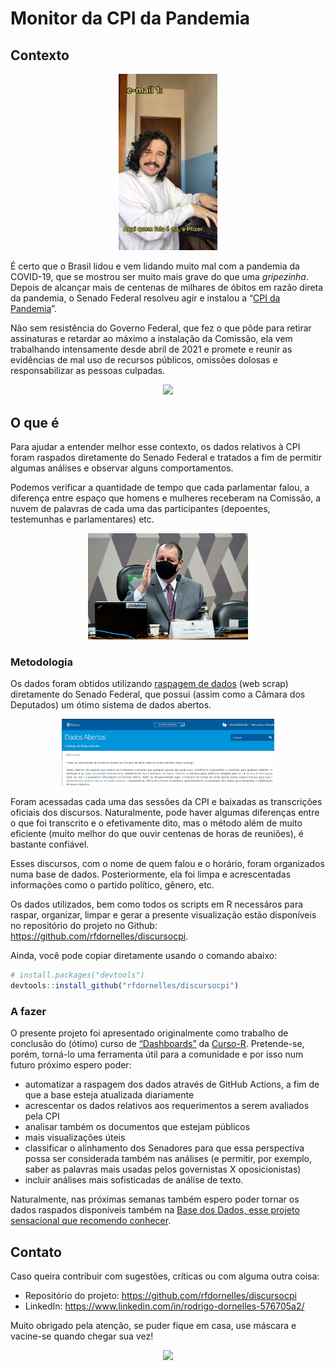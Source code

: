 
<!-- README.md is generated from README.Rmd. Please edit that file -->

# Monitor da CPI da Pandemia

## Contexto

<center>

<img src="man/figures/pfizer.jpg" width="158"/>

</center>

É certo que o Brasil lidou e vem lidando muito mal com a pandemia da
COVID-19, que se mostrou ser muito mais grave do que uma *gripezinha*.
Depois de alcançar mais de centenas de milhares de óbitos em razão
direta da pandemia, o Senado Federal resolveu agir e instalou a “[CPI da
Pandemia](https://legis.senado.leg.br/comissoes/comissao?codcol=2441)”.

Não sem resistência do Governo Federal, que fez o que pôde para retirar
assinaturas e retardar ao máximo a instalação da Comissão, ela vem
trabalhando intensamente desde abril de 2021 e promete e reunir as
evidências de mal uso de recursos públicos, omissões dolosas e
responsabilizar as pessoas culpadas.

<center>

<img src="man/figures/gif-pazuello-cpi.gif" width="349"/>

</center>

## O que é

Para ajudar a entender melhor esse contexto, os dados relativos à CPI
foram raspados diretamente do Senado Federal e tratados a fim de
permitir algumas análises e observar alguns comportamentos.

Podemos verificar a quantidade de tempo que cada parlamentar falou, a
diferença entre espaço que homens e mulheres receberam na Comissão, a
nuvem de palavras de cada uma das participantes (depoentes, testemunhas
e parlamentares) etc.

<center>

<img src="man/figures/imagem_materia.jpg" width="256"/>

</center>

### Metodologia

Os dados foram obtidos utilizando [raspagem de
dados](https://pt.wikipedia.org/wiki/Coleta_de_dados_web) (web scrap)
diretamente do Senado Federal, que possui (assim como a Câmara dos
Deputados) um ótimo sistema de dados abertos.

<center>

<img src="man/figures/senado.jpg" width="340"/>

</center>

Foram acessadas cada uma das sessões da CPI e baixadas as transcrições
oficiais dos discursos. Naturalmente, pode haver algumas diferenças
entre o que foi transcrito e o efetivamente dito, mas o método além de
muito eficiente (muito melhor do que ouvir centenas de horas de
reuniões), é bastante confiável.

Esses discursos, com o nome de quem falou e o horário, foram organizados
numa base de dados. Posteriormente, ela foi limpa e acrescentadas
informações como o partido político, gênero, etc.

Os dados utilizados, bem como todos os scripts em R necessáros para
raspar, organizar, limpar e gerar a presente visualização estão
disponíveis no repositório do projeto no Github:
<https://github.com/rfdornelles/discursocpi>.

Ainda, você pode copiar diretamente usando o comando abaixo:

``` r
# install.packages("devtools")
devtools::install_github("rfdornelles/discursocpi")
```

### A fazer

O presente projeto foi apresentado originalmente como trabalho de
conclusão do (ótimo) curso de
[“Dashboards”](https://curso-r.com/cursos/dashboards/) da
[Curso-R](https://twitter.com/curso_r). Pretende-se, porém, torná-lo uma
ferramenta útil para a comunidade e por isso num futuro próximo espero
poder:

-   automatizar a raspagem dos dados através de GitHub Actions, a fim de
    que a base esteja atualizada diariamente
-   acrescentar os dados relativos aos requerimentos a serem avaliados
    pela CPI
-   analisar também os documentos que estejam públicos
-   mais visualizações úteis
-   classificar o alinhamento dos Senadores para que essa perspectiva
    possa ser considerada também nas análises (e permitir, por exemplo,
    saber as palavras mais usadas pelos governistas X oposicionistas)
-   incluir análises mais sofisticadas de análise de texto.

Naturalmente, nas próximas semanas também espero poder tornar os dados
raspados disponíveis também na [Base dos Dados, esse projeto sensacional
que recomendo conhecer](https://basedosdados.github.io/mais/).

## Contato

Caso queira contribuir com sugestões, críticas ou com alguma outra
coisa:

-   Repositório do projeto: <https://github.com/rfdornelles/discursocpi>
-   LinkedIn: <https://www.linkedin.com/in/rodrigo-dornelles-576705a2/>

Muito obrigado pela atenção, se puder fique em casa, use máscara e
vacine-se quando chegar sua vez!

<center>

<img src="https://media1.tenor.com/images/ef3f8360f336d7cd1f4e3779fdadb05f/tenor.gif?itemid=19474691"/>

</center>

